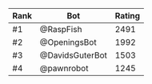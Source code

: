 Rank|Bot|Rating
---|---|---
#1|@RaspFish|2491
#2|@OpeningsBot|1992
#3|@DavidsGuterBot|1503
#4|@pawnrobot|1245
